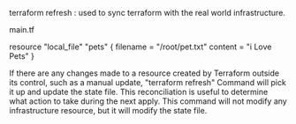 terraform refresh : used to sync terraform with the real world infrastructure.

main.tf

resource "local_file" "pets" {
    filename = "/root/pet.txt"
    content = "i Love Pets"
}

If there are any changes made to a resource created by Terraform outside its control, such as a manual update, "terraform refresh" Command will pick it up and update the state file. This reconciliation is useful to determine what action to take during the next apply. This command will not modify any infrastructure resource, but it will modify the state file.